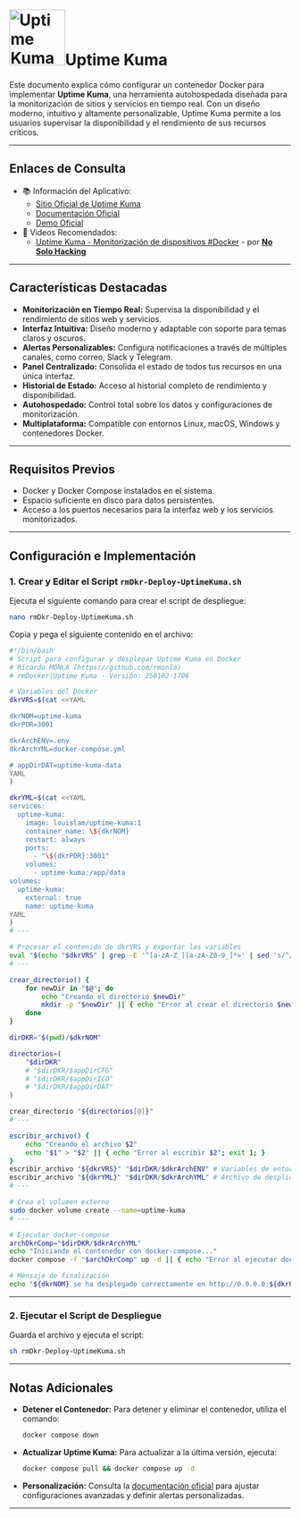 <!--  
# Ricardo MONLA (https://github.com/rmonla)
# rmDocker|Uptime Kuma - Versión: 250102-1706
-->
# <img src="https://github.com/louislam/uptime-kuma/raw/master/public/icon.png" alt="Uptime Kuma Logo" width="100"/>Uptime Kuma

Este documento explica cómo configurar un contenedor Docker para implementar **Uptime Kuma**, una herramienta autohospedada diseñada para la monitorización de sitios y servicios en tiempo real. Con un diseño moderno, intuitivo y altamente personalizable, Uptime Kuma permite a los usuarios supervisar la disponibilidad y el rendimiento de sus recursos críticos.

---

## Enlaces de Consulta

- 📚 Información del Aplicativo:
  - [Sitio Oficial de Uptime Kuma](https://uptime.kuma.pet/)
  - [Documentación Oficial](https://github.com/louislam/uptime-kuma/wiki/)
  - [Demo Oficial](https://demo.kuma.pet/start-demo)
- 🎥 Videos Recomendados:
  - [Uptime Kuma - Monitorización de dispositivos #Docker](https://www.youtube.com/watch?v=2dsOiz8Seoc) - por [**No Solo Hacking**](https://www.youtube.com/@NoSoloHacking)

---

## Características Destacadas

- **Monitorización en Tiempo Real:** Supervisa la disponibilidad y el rendimiento de sitios web y servicios.
- **Interfaz Intuitiva:** Diseño moderno y adaptable con soporte para temas claros y oscuros.
- **Alertas Personalizables:** Configura notificaciones a través de múltiples canales, como correo, Slack y Telegram.
- **Panel Centralizado:** Consolida el estado de todos tus recursos en una única interfaz.
- **Historial de Estado:** Acceso al historial completo de rendimiento y disponibilidad.
- **Autohospedado:** Control total sobre los datos y configuraciones de monitorización.
- **Multiplataforma:** Compatible con entornos Linux, macOS, Windows y contenedores Docker.

---

## Requisitos Previos

- Docker y Docker Compose instalados en el sistema.
- Espacio suficiente en disco para datos persistentes.
- Acceso a los puertos necesarios para la interfaz web y los servicios monitorizados.

---

## Configuración e Implementación

### 1. Crear y Editar el Script `rmDkr-Deploy-UptimeKuma.sh`

Ejecuta el siguiente comando para crear el script de despliegue:

```bash
nano rmDkr-Deploy-UptimeKuma.sh
```

Copia y pega el siguiente contenido en el archivo:

```bash
#!/bin/bash
# Script para configurar y desplegar Uptime Kuma en Docker
# Ricardo MONLA (https://github.com/rmonla)
# rmDocker|Uptime Kuma - Versión: 250102-1706

# Variables del Docker
dkrVRS=$(cat <<YAML

dkrNOM=uptime-kuma
dkrPOR=3001

dkrArchENV=.env
dkrArchYML=docker-compose.yml

# appDirDAT=uptime-kuma-data
YAML
)

dkrYML=$(cat <<YAML
services:
  uptime-kuma:
    image: louislam/uptime-kuma:1
    container_name: \${dkrNOM}
    restart: always
    ports:
      - "\${dkrPOR}:3001"
    volumes:
      - uptime-kuma:/app/data
volumes:
  uptime-kuma:
    external: true
    name: uptime-kuma
YAML
)
# ---

# Procesar el contenido de dkrVRS y exportar las variables
eval "$(echo "$dkrVRS" | grep -E '^[a-zA-Z_][a-zA-Z0-9_]*=' | sed 's/^/export /')"
# ---

crear_directorio() {
    for newDir in "$@"; do
        echo "Creando el directorio $newDir"
        mkdir -p "$newDir" || { echo "Error al crear el directorio $newDir"; exit 1; }
    done
}

dirDKR="$(pwd)/$dkrNOM"

directorios=(
    "$dirDKR"
    # "$dirDKR/$appDirCFG"
    # "$dirDKR/$appDirICO"
    # "$dirDKR/$appDirDAT"
)

crear_directorio "${directorios[@]}"
# ---

escribir_archivo() {
    echo "Creando el archivo $2"
    echo "$1" > "$2" || { echo "Error al escribir $2"; exit 1; }
}
escribir_archivo "${dkrVRS}" "$dirDKR/$dkrArchENV" # Variables de entorno de Docker
escribir_archivo "${dkrYML}" "$dirDKR/$dkrArchYML" # Archivo de despliegue de Docker
# ---

# Crea el volumen externo
sudo docker volume create --name=uptime-kuma
# ---

# Ejecutar docker-compose
archDkrComp="$dirDKR/$dkrArchYML"
echo "Iniciando el contenedor con docker-compose..."
docker compose -f "$archDkrComp" up -d || { echo "Error al ejecutar docker-compose"; exit 1; }

# Mensaje de finalización
echo "${dkrNOM} se ha desplegado correctamente en http://0.0.0.0:${dkrPOR}/"

```
---

### 2. Ejecutar el Script de Despliegue

Guarda el archivo y ejecuta el script:

```bash
sh rmDkr-Deploy-UptimeKuma.sh
```

---

## Notas Adicionales

- **Detener el Contenedor:**
  Para detener y eliminar el contenedor, utiliza el comando:

  ```bash
  docker compose down
  ```

- **Actualizar Uptime Kuma:**
  Para actualizar a la última versión, ejecuta:

  ```bash
  docker compose pull && docker compose up -d
  ```

- **Personalización:**
  Consulta la [documentación oficial](https://github.com/louislam/uptime-kuma/wiki/) para ajustar configuraciones avanzadas y definir alertas personalizadas.

---
